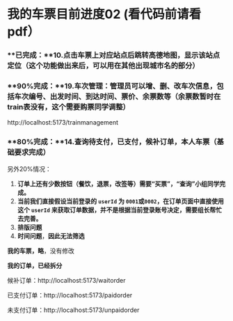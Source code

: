 # 我的车票目前进度02 (看代码前请看pdf）

### **已完成：**10.点击车票上对应站点后跳转高德地图，显示该站点定位（这个功能做出来后，可以用在其他出现城市名的部分）

### **90%完成：**19.车次管理：管理员可以增、删、改车次信息，包括车次编号、出发时间、到达时间、票价、余票数等（余票数暂时在train表没有，这个需要购票同学调整）

http://localhost:5173/trainmanagement


### **80%完成：**14.查询待支付，已支付，候补订单，本人车票（基础要求完成）

另外20%情况：

1. **订单上还有少数按钮（餐饮，退票，改签等）需要“买票”，“查询”小组同学完成。**
2. **当前我们直接假设当前登录的 `userId` 为 `0001`或`0002`，在订单页面中直接使用这个 `userId` 来获取订单数据，并不是根据当前登录账号决定，需要组长帮忙去完善。**
3. **排版问题**
4. **时间问题**，**因此无法筛选**

**我的车票，略**，没有修改

**我的订单，已经拆分**

候补订单：http://localhost:5173/waitorder



已支付订单：http://localhost:5173/paidorder



未支付订单：http://localhost:5173/unpaidorder
